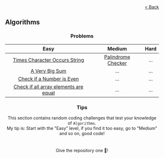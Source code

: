 <p align="right">
  <a href="../../README.md">< Back</a>
</p>

<h2>Algorithms</h2>

<h3 align="center">Problems</h3>

<div align="center">

| Easy 	| Medium 	| Hard 	|
|:---:	|:---:	|:---:	|
| [Times Character Occurs String](./times-character-occurs-string/problem.md)	| [Palindrome Checker](./palindrome-checker/problem.md) 	| ... 	|
| [A Very Big Sum](./a-very-big-sum/problem.md) 	| ... 	| ... 	|
| [Check if a Number is Even](./check-if-a-number-is-even/problem.md) | ... | ... |
| [Check if all array elements are equal](./check-if-all-array-elements-are-equal/problem.md) | ... | ... |

</div>

<h3 align="center">Tips</h3>

<p align="center">This section contains random coding challenges that test your knowledge of <code>Algorithms</code>.<br> My tip is: Start with the "Easy" level, if you find it too easy, go to "Medium" and so on, good code!</p>

#

<p align="center">Give the repository one 🌟!<p>
